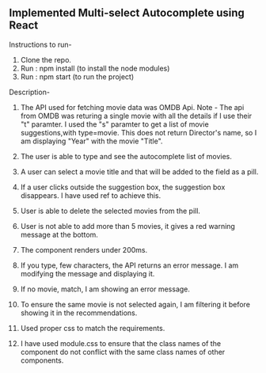 ## Implemented Multi-select Autocomplete using React

Instructions to run-
1. Clone the repo.
2. Run : npm install (to install the node modules)
3. Run : npm start (to run the project)

Description-
1.	The API used for fetching movie data was OMDB Api. 
Note - The api from OMDB was returing a single movie with all the details if I use their "t" paramter. I used the "s" paramter to get a list of movie suggestions,with type=movie. This does not return Director's name, so I am displaying "Year" with the movie "Title".
 
2.	The user is able to type and see the autocomplete list of movies.
 
3.	A user can select a movie title and that will be added to the field as a pill.
 
4. If a user clicks outside the suggestion box, the suggestion box disappears. I have used ref to achieve this.

5. User is able to delete the selected movies from the pill.

6. User is not able to add more than 5 movies, it gives a red warning message at the bottom.
 
7. The component renders under 200ms.

8. If you type, few characters, the API returns an error message. I am modifying the message and displaying it.
 
9. If no movie, match, I am showing an error message.
 
10. To ensure the same movie is not selected again, I am filtering it before showing it in the recommendations.

11. Used proper css to match the requirements.

12. I have used module.css to ensure that the class names of the component do not conflict with the same class names of other components.
